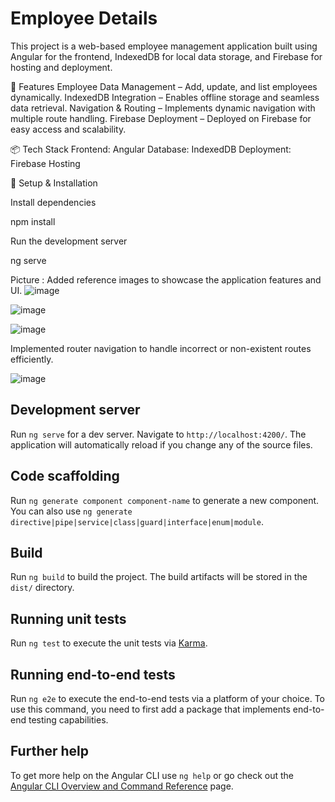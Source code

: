 # Employee Details
This project is a web-based employee management application built using Angular for the frontend, IndexedDB for local data storage, and Firebase for hosting and deployment.

🚀 Features
Employee Data Management – Add, update, and list employees dynamically.
IndexedDB Integration – Enables offline storage and seamless data retrieval.
Navigation & Routing – Implements dynamic navigation with multiple route handling.
Firebase Deployment – Deployed on Firebase for easy access and scalability.

📦 Tech Stack
Frontend: Angular
Database: IndexedDB
Deployment: Firebase Hosting

🔧 Setup & Installation

Install dependencies

npm install

Run the development server

ng serve


Picture :
Added reference images to showcase the application features and UI.
![image](https://github.com/user-attachments/assets/e8641c43-9948-43f1-b6d0-c2200b729e74)

![image](https://github.com/user-attachments/assets/7a7ee576-0d28-4a53-9360-0c0e90d703bc)


![image](https://github.com/user-attachments/assets/b91817ed-2454-4045-ad08-3c0896b6bc67)



Implemented router navigation to handle incorrect or non-existent routes efficiently.

![image](https://github.com/user-attachments/assets/b13ff06b-a4d2-4826-8816-8f3ab9820fc8)


## Development server

Run `ng serve` for a dev server. Navigate to `http://localhost:4200/`. The application will automatically reload if you change any of the source files.

## Code scaffolding

Run `ng generate component component-name` to generate a new component. You can also use `ng generate directive|pipe|service|class|guard|interface|enum|module`.

## Build

Run `ng build` to build the project. The build artifacts will be stored in the `dist/` directory.

## Running unit tests

Run `ng test` to execute the unit tests via [Karma](https://karma-runner.github.io).

## Running end-to-end tests

Run `ng e2e` to execute the end-to-end tests via a platform of your choice. To use this command, you need to first add a package that implements end-to-end testing capabilities.

## Further help

To get more help on the Angular CLI use `ng help` or go check out the [Angular CLI Overview and Command Reference](https://angular.io/cli) page.
